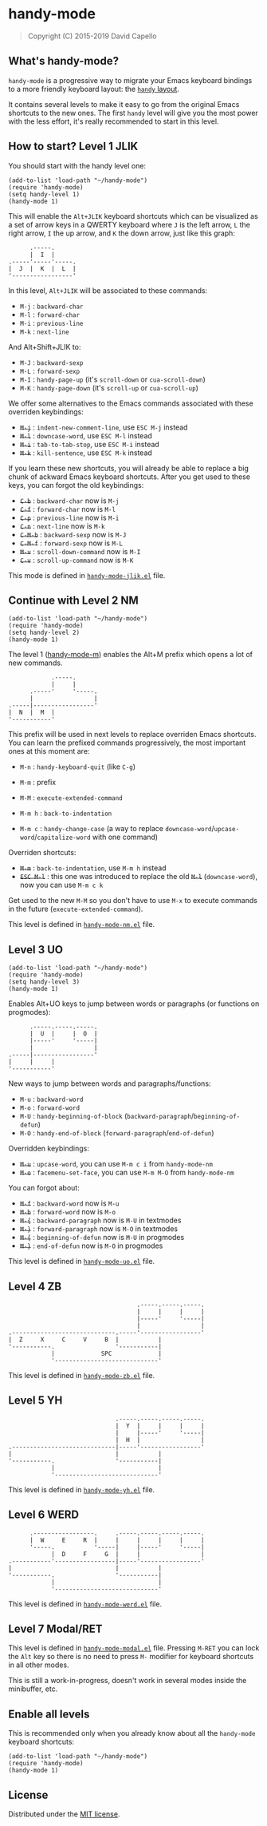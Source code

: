 # handy-mode

> Copyright (C) 2015-2019 David Capello

## What's handy-mode?

`handy-mode` is a progressive way to migrate your Emacs keyboard
bindings to a more friendly keyboard layout:
the [`handy` layout](https://github.com/superhandy/intro).

It contains several levels to make it easy to go from the original
Emacs shortcuts to the new ones. The first `handy` level will give you
the most power with the less effort, it's really recommended to start
in this level.

## How to start? Level 1 JLIK

You should start with the handy level one:

```elisp
(add-to-list 'load-path "~/handy-mode")
(require 'handy-mode)
(setq handy-level 1)
(handy-mode 1)
```

This will enable the `Alt+JLIK` keyboard shortcuts which can be
visualized as a set of arrow keys in a QWERTY keyboard where `J` is
the left arrow, `L` the right arrow, `I` the up arrow, and `K` the
down arrow, just like this graph:

          .-----.
          |  I  |
    .-----'-----'-----.
    |  J  |  K  |  L  |
    '-----------------'

In this level, `Alt+JLIK` will be associated to these commands:

* `M-j` : `backward-char`
* `M-l` : `forward-char`
* `M-i` : `previous-line`
* `M-k` : `next-line`

And Alt+Shift+JLIK to:

* `M-J` : `backward-sexp`
* `M-L` : `forward-sexp`
* `M-I` : `handy-page-up` (it's `scroll-down` or `cua-scroll-down`)
* `M-K` : `handy-page-down` (it's `scroll-up` or `cua-scroll-up`)

We offer some alternatives to the Emacs commands associated with these
overriden keybindings:

* ~~`M-j`~~ : `indent-new-comment-line`, use `ESC M-j` instead
* ~~`M-l`~~ : `downcase-word`, use `ESC M-l` instead
* ~~`M-i`~~ : `tab-to-tab-stop`, use `ESC M-i` instead
* ~~`M-k`~~ : `kill-sentence`, use `ESC M-k` instead

If you learn these new shortcuts, you will already be able to replace
a big chunk of ackward Emacs keyboard shortcuts. After you get used to
these keys, you can forgot the old keybindings:

* ~~`C-b`~~ : `backward-char` now is `M-j`
* ~~`C-f`~~ : `forward-char` now is `M-l`
* ~~`C-p`~~ : `previous-line` now is `M-i`
* ~~`C-n`~~ : `next-line` now is `M-k`
* ~~`C-M-b`~~ : `backward-sexp` now is `M-J`
* ~~`C-M-f`~~ : `forward-sexp` now is `M-L`
* ~~`M-v`~~ : `scroll-down-command` now is `M-I`
* ~~`C-v`~~ : `scroll-up-command` now is `M-K`

This mode is defined in [`handy-mode-jlik.el`](handy-mode-jlik.el) file.

## Continue with Level 2 NM

```elisp
(add-to-list 'load-path "~/handy-mode")
(require 'handy-mode)
(setq handy-level 2)
(handy-mode 1)
```

The level 1 ([handy-mode-m](handy-mode-m.el)) enables the Alt+M prefix
which opens a lot of new commands.

                .-----.
                |     |
          .-----'     '-----.
          |                 |
    .-----|-----------------'
    |  N  |  M  |
    '-----------'


This prefix will be used in next levels to replace overriden Emacs
shortcuts. You can learn the prefixed commands progressively, the most
important ones at this moment are:

* `M-n` : `handy-keyboard-quit` (like `C-g`)
* `M-m` : prefix
* `M-M` : `execute-extended-command`

* `M-m h` : `back-to-indentation`
* `M-m c` : `handy-change-case` (a way to replace `downcase-word`/`upcase-word`/`capitalize-word` with one command)

Overriden shortcuts:

* ~~`M-m`~~ : `back-to-indentation`, use `M-m h` instead
* ~~`ESC M-l`~~ : this one was introduced to replace the old ~~`M-l`~~ (`downcase-word`), now you can use `M-m c k`

Get used to the new `M-M` so you don't have to use `M-x` to execute
commands in the future (`execute-extended-command`).

This level is defined in [`handy-mode-nm.el`](handy-mode-nm.el) file.

## Level 3 UO

```elisp
(add-to-list 'load-path "~/handy-mode")
(require 'handy-mode)
(setq handy-level 3)
(handy-mode 1)
```

Enables Alt+UO keys to jump between words or paragraphs (or functions on progmodes):

          .-----.-----.-----.
          |  U  |     |  O  |
          |-----'     '-----|
          |                 |
    .-----|-----------------'
    |     |     |
    '-----------'

New ways to jump between words and paragraphs/functions:

* `M-u` : `backward-word`
* `M-o` : `forward-word`
* `M-U` : `handy-beginning-of-block` (`backward-paragraph`/`beginning-of-defun`)
* `M-O` : `handy-end-of-block` (`forward-paragraph`/`end-of-defun`)

Overridden keybindings:

* ~~`M-u`~~ : `upcase-word`, you can use `M-m c i` from `handy-mode-nm`
* ~~`M-o`~~ : `facemenu-set-face`, you can use `M-m M-O` from `handy-mode-nm`

You can forgot about:

* ~~`M-f`~~ : `backward-word` now is `M-u`
* ~~`M-b`~~ : `forward-word` now is `M-o`
* ~~`M-{`~~ : `backward-paragraph` now is `M-U` in textmodes
* ~~`M-}`~~ : `forward-paragraph` now is `M-O` in textmodes
* ~~`M-{`~~ : `beginning-of-defun` now is `M-U` in progmodes
* ~~`M-}`~~ : `end-of-defun` now is `M-O` in progmodes

This level is defined in [`handy-mode-uo.el`](handy-mode-uo.el) file.

## Level 4 ZB

                                        .-----.-----.-----.
                                        |     |     |     |
                                        |-----'     '-----|
                                        |                 |
    .-----------------------------.-----'-----------------'
    |  Z     X     C     V     B  |           |
    '-----------.                 '-----------|
                |             SPC             |
                '-----------------------------'

This level is defined in [`handy-mode-zb.el`](handy-mode-zb.el) file.

## Level 5 YH

                                  .-----.-----.-----.-----.
                                  |  Y  |     |     |     |
                                  |     |-----'     '-----|
                                  |  H  |                 |
    .-----------------------------|-----'-----------------'
    |                             |           |
    '-----------.                 '-----------|
                |                             |
                '-----------------------------'

This level is defined in [`handy-mode-yh.el`](handy-mode-yh.el) file.

## Level 6 WERD

          .-----------------.     .-----.-----.-----.-----.
          |  W     E     R  |     |     |     |     |     |
          '-----.           '-----|     |-----'     '-----|
                |  D     F     G  |     |                 |
    .-----------'-----------------|-----'-----------------'
    |                             |           |
    '-----------.                 '-----------|
                |                             |
                '-----------------------------'

This level is defined in [`handy-mode-werd.el`](handy-mode-werd.el) file.

## Level 7 Modal/RET

This level is defined in [`handy-mode-modal.el`](handy-mode-modal.el)
file.  Pressing `M-RET` you can lock the `Alt` key so there is no need
to press `M-` modifier for keyboard shortcuts in all other modes.

This is still a work-in-progress, doesn't work in several modes inside
the minibuffer, etc.

## Enable all levels

This is recommended only when you already know about all the
`handy-mode` keyboard shortcuts:

```elisp
(add-to-list 'load-path "~/handy-mode")
(require 'handy-mode)
(handy-mode 1)
```

## License

Distributed under the [MIT license](LICENSE.txt).
